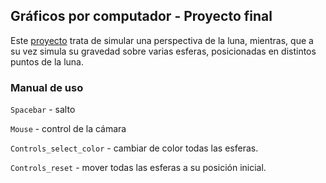 ## Gráficos por computador - Proyecto final

Este [proyecto](https://dabarre.github.io/webgl/proyectoGPC.html) trata de simular una perspectiva de la luna, mientras, que a su vez simula su gravedad sobre varias esferas, posicionadas en distintos puntos de la luna.

### Manual de uso

`Spacebar` - salto

`Mouse` - control de la cámara

`Controls_select_color` - cambiar de color todas las esferas.

`Controls_reset` - mover todas las esferas a su posición inicial.